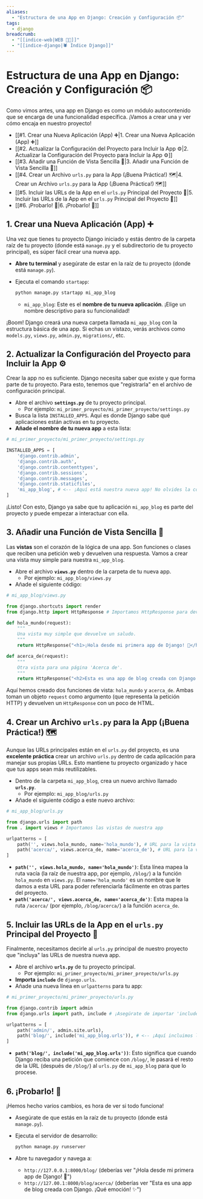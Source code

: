 ```yaml
---
aliases:
  - "Estructura de una App en Django: Creación y Configuración 📦"
tags:
  - django
breadcrumb:
  - "[[indice-web|WEB 🔗📝]]"
  - "[[indice-django|🕷️ Índice Django]]"
---
```

# Estructura de una App en Django: Creación y Configuración 📦

Como vimos antes, una app en Django es como un módulo autocontenido que se encarga de una funcionalidad específica. ¡Vamos a crear una y ver cómo encaja en nuestro proyecto!
- [[#1. Crear una Nueva Aplicación (App) ➕|1. Crear una Nueva Aplicación (App) ➕]]
- [[#2. Actualizar la Configuración del Proyecto para Incluir la App ⚙️|2. Actualizar la Configuración del Proyecto para Incluir la App ⚙️]]
- [[#3. Añadir una Función de Vista Sencilla 📝|3. Añadir una Función de Vista Sencilla 📝]]
- [[#4. Crear un Archivo `urls.py` para la App (¡Buena Práctica!) 🗺️|4. Crear un Archivo `urls.py` para la App (¡Buena Práctica!) 🗺️]]
- [[#5. Incluir las URLs de la App en el `urls.py` Principal del Proyecto 🔗|5. Incluir las URLs de la App en el `urls.py` Principal del Proyecto 🔗]]
- [[#6. ¡Probarlo! 🎉|6. ¡Probarlo! 🎉]]

## 1. Crear una Nueva Aplicación (App) ➕

Una vez que tienes tu proyecto Django iniciado y estás dentro de la carpeta raíz de tu proyecto (donde está `manage.py` y el subdirectorio de tu proyecto principal), es súper fácil crear una nueva app.

- **Abre tu terminal** y asegúrate de estar en la raíz de tu proyecto (donde está `manage.py`).
- Ejecuta el comando `startapp`:
    
    ```bash
    python manage.py startapp mi_app_blog
    ```
    
    - `mi_app_blog`: Este es el **nombre de tu nueva aplicación**. ¡Elige un nombre descriptivo para su funcionalidad!

¡Boom! Django creará una nueva carpeta llamada `mi_app_blog` con la estructura básica de una app. Si echas un vistazo, verás archivos como `models.py`, `views.py`, `admin.py`, `migrations/`, etc.

## 2. Actualizar la Configuración del Proyecto para Incluir la App ⚙️

Crear la app no es suficiente. Django necesita saber que existe y que forma parte de tu proyecto. Para esto, tenemos que "registrarla" en el archivo de configuración principal.

- Abre el archivo **`settings.py`** de tu proyecto principal.
    - Por ejemplo: `mi_primer_proyecto/mi_primer_proyecto/settings.py`
- Busca la lista `INSTALLED_APPS`. Aquí es donde Django sabe qué aplicaciones están activas en tu proyecto.
- **Añade el nombre de tu nueva app** a esta lista:

```python
# mi_primer_proyecto/mi_primer_proyecto/settings.py

INSTALLED_APPS = [
    'django.contrib.admin',
    'django.contrib.auth',
    'django.contrib.contenttypes',
    'django.contrib.sessions',
    'django.contrib.messages',
    'django.contrib.staticfiles',
    'mi_app_blog', # <-- ¡Aquí está nuestra nueva app! No olvides la coma.
]
```

¡Listo! Con esto, Django ya sabe que tu aplicación `mi_app_blog` es parte del proyecto y puede empezar a interactuar con ella.

## 3. Añadir una Función de Vista Sencilla 📝

Las **vistas** son el corazón de la lógica de una app. Son funciones o clases que reciben una petición web y devuelven una respuesta. Vamos a crear una vista muy simple para nuestra `mi_app_blog`.

- Abre el archivo **`views.py`** dentro de la carpeta de tu nueva app.
    - Por ejemplo: `mi_app_blog/views.py`
- Añade el siguiente código:

```python
# mi_app_blog/views.py

from django.shortcuts import render
from django.http import HttpResponse # Importamos HttpResponse para devolver una respuesta simple

def hola_mundo(request):
    """
    Una vista muy simple que devuelve un saludo.
    """
    return HttpResponse("<h1>¡Hola desde mi primera app de Django! 👋</h1>")

def acerca_de(request):
    """
    Otra vista para una página 'Acerca de'.
    """
    return HttpResponse("<h2>Esta es una app de blog creada con Django. ¡Qué emoción! ✨</h2>")
```

Aquí hemos creado dos funciones de vista: `hola_mundo` y `acerca_de`. Ambas toman un objeto `request` como argumento (que representa la petición HTTP) y devuelven un `HttpResponse` con un poco de HTML.

## 4. Crear un Archivo `urls.py` para la App (¡Buena Práctica!) 🗺️

Aunque las URLs principales están en el `urls.py` del proyecto, es una **excelente práctica** crear un archivo `urls.py` dentro de cada aplicación para manejar sus propias URLs. Esto mantiene tu proyecto organizado y hace que tus apps sean más reutilizables.

- Dentro de la carpeta `mi_app_blog`, crea un nuevo archivo llamado **`urls.py`**.
    - Por ejemplo: `mi_app_blog/urls.py`
- Añade el siguiente código a este nuevo archivo:

```python
# mi_app_blog/urls.py

from django.urls import path
from . import views # Importamos las vistas de nuestra app

urlpatterns = [
    path('', views.hola_mundo, name='hola_mundo'), # URL para la vista 'hola_mundo'
    path('acerca/', views.acerca_de, name='acerca_de'), # URL para la vista 'acerca_de'
]
```

- **`path('', views.hola_mundo, name='hola_mundo')`**: Esta línea mapea la ruta vacía (la raíz de nuestra app, por ejemplo, `/blog/`) a la función `hola_mundo` en `views.py`. El `name='hola_mundo'` es un nombre que le damos a esta URL para poder referenciarla fácilmente en otras partes del proyecto.
- **`path('acerca/', views.acerca_de, name='acerca_de')`**: Esta mapea la ruta `/acerca/` (por ejemplo, `/blog/acerca/`) a la función `acerca_de`.

## 5. Incluir las URLs de la App en el `urls.py` Principal del Proyecto 🔗

Finalmente, necesitamos decirle al `urls.py` principal de nuestro proyecto que "incluya" las URLs de nuestra nueva app.

- Abre el archivo **`urls.py`** de tu proyecto principal.
    - Por ejemplo: `mi_primer_proyecto/mi_primer_proyecto/urls.py`
- **Importa `include`** de `django.urls`.
- Añade una nueva línea en `urlpatterns` para tu app:

```python
# mi_primer_proyecto/mi_primer_proyecto/urls.py

from django.contrib import admin
from django.urls import path, include # ¡Asegúrate de importar 'include'!

urlpatterns = [
    path('admin/', admin.site.urls),
    path('blog/', include('mi_app_blog.urls')), # <-- ¡Aquí incluimos las URLs de nuestra app!
]
```

- **`path('blog/', include('mi_app_blog.urls'))`**: Esto significa que cuando Django reciba una petición que comience con `/blog/`, le pasará el resto de la URL (después de `/blog/`) al `urls.py` de `mi_app_blog` para que lo procese.

## 6. ¡Probarlo! 🎉

¡Hemos hecho varios cambios, es hora de ver si todo funciona!

- Asegúrate de que estás en la raíz de tu proyecto (donde está `manage.py`).
- Ejecuta el servidor de desarrollo:
    
    ```bash
    python manage.py runserver
    ```
    
- Abre tu navegador y navega a:
    - `http://127.0.0.1:8000/blog/` (deberías ver "¡Hola desde mi primera app de Django! 👋")
    - `http://127.00.1:8000/blog/acerca/` (deberías ver "Esta es una app de blog creada con Django. ¡Qué emoción! ✨")